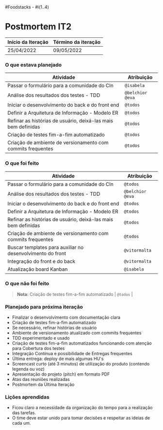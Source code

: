 #Foodstacks - #i(1..4)

# Postmortem IT2

Início da Iteração | Término da iteração
------------ | -------------
25/04/2022 | 09/05/2022


### O que estava planejado
| Atividade | Atribuição |
| --- | --- |
| Passar o formulário para a comunidade do CIn | `@isabela` |
| Análise dos resultados dos testes - TDD | `@belchior`  `@eva`|
| Iniciar o desenvolvimento do back e do front end | `@todos` |
| Definir a Arquitetura de Informação - Modelo ER  | `@todos` |
| Refinar as histórias de usuário, deixá-las mais bem definidas | `@todos` |
| Criação de testes fim-a-fim automatizado | `@todos` |
| Criação de ambiente de versionamento com commits frequentes| `@todos` |



### O que foi feito
| Atividade | Atribuição |
| --- | --- |
| Passar o formulário para a comunidade do CIn | `@todos` |
| Análise dos resultados dos testes - TDD | `@belchior`  `@eva`|
| Iniciar o desenvolvimento do back e do front end | `@todos` |
| Definir a Arquitetura de Informação - Modelo ER  | `@todos` |
| Refinar as histórias de usuário, deixá-las mais bem definidas | `@todos` |
| Criação de ambiente de versionamento com commits frequentes| `@todos` | 
| Buscar templates para auxiliar no desenvolvimento do front | `@vitormalta` |
| Integração do front e do back| `@vitormalta` |
| Atualização board Kanban| `@isabela` |


### O que não foi feito
> **Nota:** Criação de testes fim-a-fim automatizado | `@todos` |
### Planejado para próxima iteração
* Finalizar o desenvolvimento com documentação clara
* Criação de testes fim-a-fim automatizado
* Se necessário, refinar histórias de usuário
* Ambiente de versionamento atualizado com commits frequentes
* TDD experimentado e usado
* Criação de testes fim-a-fim automatizados funcionando com atenção para Cobertura dos testes
* Integração Contínua e possibilidade de Entregas frequentes
* Última entrega: deploy de mais algumas HU's
* Screencast curto (até 3 minutos) de utilização do produto (contendo legenda ou voz)
* Apresentação do projeto (pitch) em formato PDF
* Atas das reuniões realizadas
* Postmortem da Última Iteração
### Lições aprendidas
* Ficou claro a necessidade da organização do tempo para a realização das tarefas.
* O time deve estar unido para tomar decisões e respeitar as ideias de cada um.
